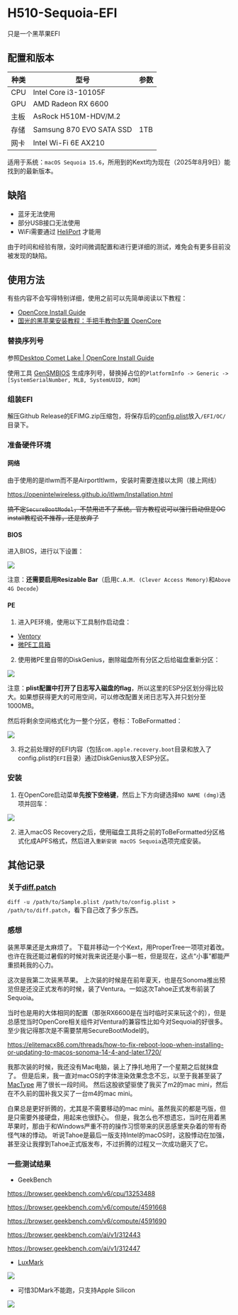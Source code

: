 # H510-Sequoia-EFI

只是一个黑苹果EFI

## 配置和版本

|种类|型号|参数|
|---|---|---|
|CPU|Intel Core i3-10105F||
|GPU|AMD Radeon RX 6600||
|主板|AsRock H510M-HDV/M.2||
|存储|Samsung 870 EVO SATA SSD|1TB|
|网卡|Intel Wi-Fi 6E AX210||

适用于系统：`macOS Sequoia 15.6`，所用到的Kext均为现在（2025年8月9日）能找到的最新版本。

## 缺陷

* 蓝牙无法使用
* 部分USB接口无法使用
* WiFi需要通过 [HeliPort](https://github.com/OpenIntelWireless/HeliPort) 才能用

由于时间和经验有限，没时间微调配置和进行更详细的测试，难免会有更多目前没被发现的缺陷。

## 使用方法

有些内容不会写得特别详细，使用之前可以先简单阅读以下教程：
* [OpenCore Install Guide](https://dortania.github.io/OpenCore-Install-Guide/)
* [国光的黑苹果安装教程：手把手教你配置 OpenCore](https://apple.sqlsec.com/)

### 替换序列号

参照[Desktop Comet Lake | OpenCore Install Guide](https://dortania.github.io/OpenCore-Install-Guide/config.plist/comet-lake.html#platforminfo)

使用工具 [GenSMBIOS](https://github.com/corpnewt/GenSMBIOS) 生成序列号，替换掉占位的`PlatformInfo -> Generic -> [SystemSerialNumber, MLB, SystemUUID, ROM]`

### 组装EFI

解压Github Release的EFIMG.zip压缩包，将保存后的[config.plist](./config.plist)放入`/EFI/OC/`目录下。

### 准备硬件环境

#### 网络

由于使用的是itlwm而不是AirportItlwm，安装时需要连接以太网（接上网线）

https://openintelwireless.github.io/itlwm/Installation.html

~~搞不定`SecureBootModel`，不禁用进不了系统。官方教程说可以强行启动但是OC install教程说不推荐，还是放弃了~~

#### BIOS

进入BIOS，进行以下设置：

![](/img/BIOS_CFG.PNG)

注意：**还需要启用Resizable Bar**（启用`C.A.M. (Clever Access Memory)`和`Above 4G Decode`）

#### PE

1. 进入PE环境，使用以下工具制作启动盘：

* [Ventory](https://github.com/ventoy/Ventoy)
* [微PE工具箱](https://www.wepe.com.cn/)

2. 使用微PE里自带的DiskGenius，删除磁盘所有分区之后给磁盘重新分区：

![](/img/PARTITION_1.PNG)

注意：**plist配置中打开了日志写入磁盘的flag**，所以这里的ESP分区划分得比较大。如果想获得更大的可用空间，可以修改配置关闭日志写入并只划分至1000MB。

然后将剩余空间格式化为一整个分区，卷标：ToBeFormatted：

![](/img/PARTITION_2.PNG)

3. 将之前处理好的EFI内容（包括`com.apple.recovery.boot`目录和放入了config.plist的`EFI`目录）通过DiskGenius放入ESP分区。

### 安装

1. 在OpenCore启动菜单**先按下空格键**，然后上下方向键选择`NO NAME (dmg)`选项并回车：

![](/img/BOOT_MENU.PNG)

2. 进入macOS Recovery之后，使用磁盘工具将之前的ToBeFormatted分区格式化成APFS格式，然后进入`重新安装 macOS Sequoia`选项完成安装。

## 其他记录

### 关于[diff.patch](./diff.patch)

`diff -u /path/to/Sample.plist /path/to/config.plist > /path/to/diff.patch`，看下自己改了多少东西。

### 感想

装黑苹果还是太麻烦了。
下载并移动一个个Kext，用ProperTree一项项对着改。也许在我还能过暑假的时候对我来说还是小事一桩，但是现在，这点“小事”都能严重损耗我的心力。

这次是我第二次装黑苹果。
上次装的时候是在前年夏天，也是在Sonoma推出预览但是还没正式发布的时候，装了Ventura。一如这次Tahoe正式发布前装了Sequoia。

当时也是用的大体相同的配置（那张RX6600是在当时临时买来玩这个的），但是总感觉当时OpenCore相关组件对Ventura的兼容性比如今对Sequoia的好很多。
至少我记得那次是不需要禁用SecureBootModel的。

https://elitemacx86.com/threads/how-to-fix-reboot-loop-when-installing-or-updating-to-macos-sonoma-14-4-and-later.1720/

我那次装的时候，我还没有Mac电脑，装上了挣扎地用了一个星期之后就抹盘了。
但是后来，我一直对macOS的字体渲染效果念念不忘，以至于我甚至装了 [MacType](https://github.com/snowie2000/MacType) 用了很长一段时间。
然后这股欲望驱使了我买了m2的mac mini，然后在不久前的国补我又买了一台m4的mac mini。

白果总是更好折腾的，尤其是不需要移动的mac mini。虽然我买的都是丐版，但是只需要外接硬盘，用起来也很舒心。
但是，我怎么也不想遗忘，当时在用着黑苹果时，那由于和Windows严重不符的操作习惯带来的厌恶感里夹杂着的带有奇怪气味的悸动。
听说Tahoe是最后一版支持Intel的macOS时，这股悸动在加强，甚至没让我撑到Tahoe正式版发布，不过折腾的过程又一次成功磨灭了它。

### 一些测试结果

* GeekBench

https://browser.geekbench.com/v6/cpu/13253488

https://browser.geekbench.com/v6/compute/4591668

https://browser.geekbench.com/v6/compute/4591690

https://browser.geekbench.com/ai/v1/312443

https://browser.geekbench.com/ai/v1/312447

* [LuxMark](https://github.com/LuxCoreRender/LuxMark)

![](/img/LUXMARK.png)

* 可惜3DMark不能跑，只支持Apple Silicon

![](/img/3DMARK.png)